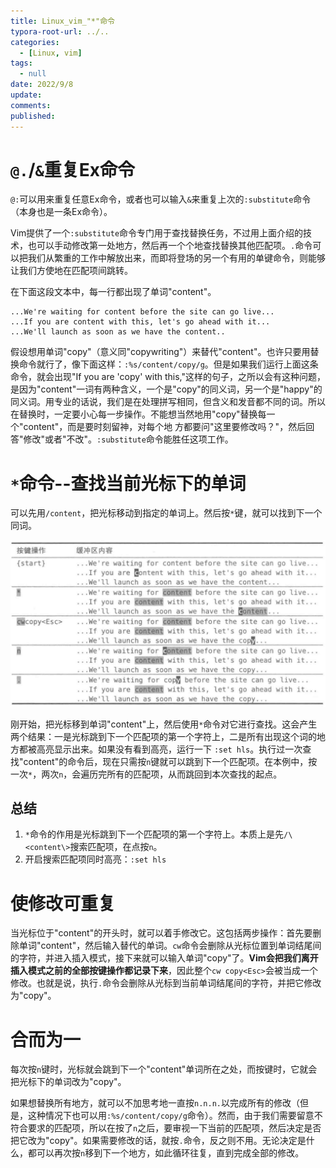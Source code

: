 ```yaml
---
title: Linux_vim_"*"命令
typora-root-url: ../..
categories:
  - [Linux, vim]
tags:
  - null 
date: 2022/9/8
update:
comments:
published:
---
```


# `@.`/`&`重复Ex命令

`@:`可以用来重复任意Ex命令，或者也可以输入`&`来重复上次的`:substitute`命令（本身也是一条Ex命令）。

Vim提供了一个`:substitute`命令专门用于查找替换任务，不过用上面介绍的技术，也可以手动修改第一处地方，然后再一个个地查找替换其他匹配项。`.`命令可以把我们从繁重的工作中解放出来，而即将登场的另一个有用的单键命令，则能够让我们方使地在匹配项间跳转。

在下面这段文本中，每一行都出现了单词"content"。

```
...We're waiting for content before the site can go live...
...If you are content with this, let's go ahead with it...
...We'll launch as soon as we have the content..
```

假设想用单词"copy"（意义同"copywriting"）来替代"content"。也许只要用替换命令就行了，像下面这样：`:%s/content/copy/g`。但是如果我们运行上面这条命令，就会出现"If you are 'copy' with this,"这样的句子，之所以会有这种问题，是因为"content"一词有两种含义，一个是"copy"的同义词，另一个是"happy"的同义词。用专业的话说，我们是在处理拼写相同，但含义和发音都不同的词。所以在替换时，一定要小心每一步操作。不能想当然地用"copy"替换每一个"content"，而是要时刻留神，对每个地
方都要问"这里要修改吗？"，然后回答"修改"或者"不改"。`:substitute`命令能胜任这项工作。

# `*`命令--查找当前光标下的单词

可以先用`/content`，把光标移动到指定的单词上。然后按`*`键，就可以找到下一个同词。

![image-20220901180716483](../../images/Linux_vim_星号命令/image-20220901180716483.png)

刚开始，把光标移到单词"content"上，然后使用`*`命令对它进行查找。这会产生两个结果：一是光标跳到下一个匹配项的第一个字符上，二是所有出现这个词的地方都被高亮显示出来。如果没有看到高亮，运行一下 `:set hls`。执行过一次查找"content"的命令后，现在只需按`n`键就可以跳到下一个匹配项。在本例中，按一次`*`，两次`n`，会遍历完所有的匹配项，从而跳回到本次查找的起点。

## 总结

1. `*`命令的作用是光标跳到下一个匹配项的第一个字符上。本质上是先`/\<content\>`搜索匹配项，在点按`n`。
2. 开启搜索匹配项同时高亮：`:set hls`

# 使修改可重复

当光标位于"content"的开头时，就可以着手修改它。这包括两步操作：首先要删除单词"content"，然后输入替代的单词。`cw`命令会删除从光标位置到单词结尾间的字符，并进入插入模式，接下来就可以输入单词"copy"了。**Vim会把我们离开插入模式之前的全部按键操作都记录下来**，因此整个`cw copy<Esc>`会被当成一个修改。也就是说，执行`.`命令会删除从光标到当前单词结尾间的字符，并把它修改为"copy"。

# 合而为一

每次按`n`键时，光标就会跳到下一个"content"单词所在之处，而按键时，它就会把光标下的单词改为"copy"。

如果想替换所有地方，就可以不加思考地一直按`n.n.n.`以完成所有的修改（但是，这种情况下也可以用`:%s/content/copy/g`命令）。然而，由于我们需要留意不符合要求的匹配项，所以在按了`n`之后，要审视一下当前的匹配项，然后决定是否把它改为"copy"。如果需要修改的话，就按`.`命令，反之则不用。无论决定是什么，都可以再次按`n`移到下一个地方，如此循环往复，直到完成全部的修改。
